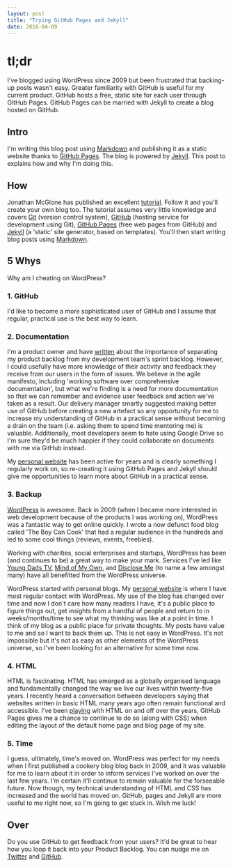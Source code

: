 ```yaml
---
layout: post
title: "Trying GitHub Pages and Jekyll"
date: 2016-04-09
---
```


# tl;dr
I've blogged using WordPress since 2009 but been frustrated that backing-up posts wasn't easy. Greater familiarity with GitHub is useful for my current product. GitHub hosts a free, static site for each user through GitHub Pages. GitHub Pages can be married with Jekyll to create a blog hosted on GitHub.

## Intro
I'm writing this blog post using [Markdown](http://packetlife.net/media/library/16/Markdown.pdf) and publishing it as a static website thanks to [GitHub Pages](https://pages.github.com/). The blog is powered by [Jekyll](http://jekyllrb.com). This post to explains how and why I'm doing this.

## How
Jonathan McGlone has published an excellent [tutorial](http://jmcglone.com/guides/github-pages/). Follow it and you'll create your own blog too. The tutorial assumes very little knowledge and covers [Git](https://git-scm.com/) (version control system), [GitHub](https://github.com/) (hosting service for development using Git), [GitHub Pages](https://pages.github.com/) (free web pages from GitHub) and [Jekyll](http://jekyllrb.com) (a 'static' site generator, based on templates). You'll then start writing blog posts using [Markdown](http://packetlife.net/media/library/16/Markdown.pdf).

## 5 Whys
Why am I cheating on WordPress?

### 1. GitHub
I'd like to become a more sophisticated user of GitHub and I assume that regular, practical use is the best way to learn.

### 2. Documentation
I'm a product owner and have [written](http://scottcolfer.com/technical-product-manager/) about the importance of separating my product backlog from my development team's sprint backlog. However, I could usefully have more knowledge of their activity and feedback they receive from our users in the form of issues. We believe in the agile manifesto, including 'working software over comprehensive documentation', but what we're finding is a need for more documentation so that we can remember and evidence user feedback and action we've taken as a result. Our delivery manager smartly suggested making better use of GitHub before creating a new artefact so any opportunity for me to increase my understanding of GitHub in a practical sense without becoming a drain on the team (i.e. asking them to spend time mentoring me) is valuable. Additionally, most developers seem to hate using Google Drive so I'm sure they'd be much happier if they could collaborate on documents with me via GitHub instead.

My [personal website](http://scottcolfer.com/) has been active for years and is clearly something I regularly work on, so re-creating it using GitHub Pages and Jekyll should give me opportunities to learn more about GitHub in a practical sense. 

### 3. Backup
[WordPress](https://wordpress.org/) is awesome. Back in 2009 (when I became more interested in web development because of the products I was working on), WordPress was a fantastic way to get online quickly. I wrote a now defunct food blog called 'The Boy Can Cook' that had a regular audience in the hundreds and led to some cool things (reviews, events, freebies). 

Working with charities, social enterprises and startups, WordPress has been (and continues to be) a great way to make your mark. Services I've led like [Young Dads TV](http://youngdads.tv/), [Mind of My Own](http://www.mindofmyown.org.uk/), and [Disclose Me](http://disclose.me.uk/) (to name a few amongst many) have all benefitted from the WordPress universe.

WordPress started with personal blogs. My [personal website](http://scottcolfer.com/) is where I have most regular contact with WordPress. My use of the blog has changed over time and now I don't care how many readers I have, it's a public place to figure things out, get insights from a handful of people and return to in weeks/months/time to see what my thinking was like at a point in time. I think of my blog as a public place for private thoughts. My posts have value to me and so I want to back them up. This is not easy in WordPress. It's not impossible but it's not as easy as other elements of the WordPress universe, so I've been looking for an alternative for some time now. 

### 4. HTML
HTML is fascinating. HTML has emerged as a globally organised language and fundamentally changed the way we live our lives within twenty-five years. I recently heard a conversation between developers saying that websites written in basic HTML many years ago often remain functional and accessible. I've been [playing](http://scottcolfer.com/html/) with HTML on and off over the years, GitHub Pages gives me a chance to continue to do so (along with CSS) when editing the layout of the default home page and blog page of my site.

### 5. Time
I guess, ultimately, time's moved on. WordPress was perfect for my needs when I first published a cookery blog blog back in 2009, and it was valuable for me to learn about it in order to inform services I've worked on over the last few years. I'm certain it'll continue to remain valuable for the forseeable future. Now though, my technical understanding of HTML and CSS has increased and the world has moved on. GitHub, pages and Jekyll are more useful to me right now, so I'm going to get stuck in. Wish me luck!

## Over
Do you use GitHub to get feedback from your users? It'd be great to hear how you loop it back into your Product Backlog.
You can nudge me on [Twitter](https://twitter.com/scottcolfer/) and [GitHub](https://github.com/scottcolfer).
